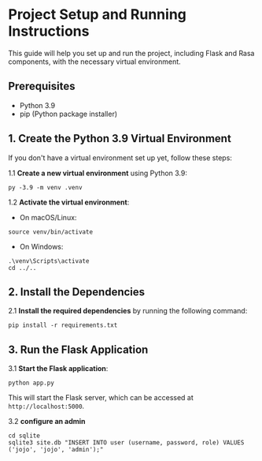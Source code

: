 # Project Setup and Running Instructions

This guide will help you set up and run the project, including Flask and Rasa components, with the necessary virtual environment.

## Prerequisites

- Python 3.9
- pip (Python package installer)

## 1. Create the Python 3.9 Virtual Environment

If you don't have a virtual environment set up yet, follow these steps:

1.1 **Create a new virtual environment** using Python 3.9:
```
py -3.9 -m venv .venv
```

1.2 **Activate the virtual environment**:

- On macOS/Linux:
```
source venv/bin/activate
```
- On Windows:
```
.\venv\Scripts\activate
cd ../..
```

## 2. Install the Dependencies

2.1 **Install the required dependencies** by running the following command:
```
pip install -r requirements.txt
```

## 3. Run the Flask Application

3.1 **Start the Flask application**:
```
python app.py
```

This will start the Flask server, which can be accessed at `http://localhost:5000`.

3.2 **configure an admin**
```
cd sqlite
sqlite3 site.db "INSERT INTO user (username, password, role) VALUES ('jojo', 'jojo', 'admin');"
```


